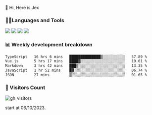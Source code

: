  👋 Hi, Here is Jex

 

### 🧑‍💻Languages and Tools

<code><a href="https://react.dev"><img src="https://api.iconify.design/logos:react.svg" /></a></code>
<code><a href="https://github.com/vuejs/core"><img src="https://api.iconify.design/logos:vue.svg" /></a></code> 
<code><a href="https://github.com/microsoft/TypeScript"><img src="https://api.iconify.design/logos:typescript-icon.svg" /></a></code>
<code><a href="https://threejs.org/"><img src="https://api.iconify.design/logos:threejs.svg" /></a></code>

### 📊 Weekly development breakdown

<!--START_SECTION:waka-->

```txt
TypeScript   16 hrs 6 mins   ██████████████▒░░░░░░░░░░   57.89 %
Vue.js       5 hrs 17 mins   ████▓░░░░░░░░░░░░░░░░░░░░   19.01 %
Markdown     3 hrs 42 mins   ███▒░░░░░░░░░░░░░░░░░░░░░   13.35 %
JavaScript   1 hr 52 mins    █▓░░░░░░░░░░░░░░░░░░░░░░░   06.74 %
JSON         27 mins         ▒░░░░░░░░░░░░░░░░░░░░░░░░   01.65 %
```

<!--END_SECTION:waka-->


### 👀 Visitors Count

![gh_visitors](https://profile-counter.glitch.me/jexlau/count.svg)

start at 06/10/2023.
